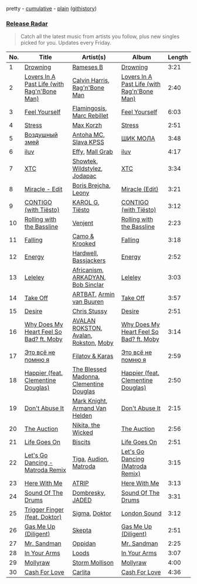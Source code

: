 pretty - [cumulative](/playlists/cumulative/Release%20Radar.md) - [plain](/playlists/plain/37i9dQZEVXbsudmxBFKW7G) ([githistory](https://github.githistory.xyz/vitokorn/spotify-playlist-archive/blob/master/playlists/plain/37i9dQZEVXbsudmxBFKW7G))

### [Release Radar](https://open.spotify.com/playlist/37i9dQZEVXbsudmxBFKW7G)

> Catch all the latest music from artists you follow, plus new singles picked for you. Updates every Friday.

| No. | Title | Artist(s) | Album | Length |
|---|---|---|---|---|
| 1 | [Drowning](https://open.spotify.com/track/0ps6rATgOetNkA6dEaSejF) | [Rameses B](https://open.spotify.com/artist/06EfEcjc0vdvI6VNL0soIO) | [Drowning](https://open.spotify.com/album/5rwaqDJvMJRExrNoZXnTzI) | 3:21 |
| 2 | [Lovers In A Past Life (with Rag'n'Bone Man)](https://open.spotify.com/track/6v4ABPB255HDSWyIj3S9Wn) | [Calvin Harris](https://open.spotify.com/artist/7CajNmpbOovFoOoasH2HaY), [Rag'n'Bone Man](https://open.spotify.com/artist/4f9iBmdUOhQWeP7dcAn1pf) | [Lovers In A Past Life (with Rag'n'Bone Man)](https://open.spotify.com/album/3VI38DDpgfFMVPrUi69V5B) | 2:40 |
| 3 | [Feel Yourself](https://open.spotify.com/track/5WGNKRx4dYMXHvwGPrrci7) | [Flamingosis](https://open.spotify.com/artist/75cW8FFekyCjj0mfZM1Gfb), [Marc Rebillet](https://open.spotify.com/artist/72udTJKu1pGovvS9aCYGMI) | [Feel Yourself](https://open.spotify.com/album/286uUL0vH8fFrbRs6DuP9A) | 6:03 |
| 4 | [Stress](https://open.spotify.com/track/3Dt7z7R0wCfSYqU5oqSpN2) | [Max Korzh](https://open.spotify.com/artist/5meD8C7oGK5yUEY2T7ZZ7W) | [Stress](https://open.spotify.com/album/1FPkfqQDmrt2zpL87AIfcJ) | 2:51 |
| 5 | [Воздушный змей](https://open.spotify.com/track/2ZCmQj1HZ5mtkQceQvJ7l2) | [Antoha MC](https://open.spotify.com/artist/6OqmKFaRcw0f23m5PQ9CrL), [Slava KPSS](https://open.spotify.com/artist/7fMhppMTr3ElTOEJqSbkEq) | [ШИК МОЛА](https://open.spotify.com/album/7lK4kMf3kwbwlOU3bjVI8j) | 3:48 |
| 6 | [iluv](https://open.spotify.com/track/4u0N8a9adNalT4XdihjeSr) | [Effy](https://open.spotify.com/artist/19SX00qkAvpVQroAka9GI0), [Mall Grab](https://open.spotify.com/artist/7yF6JnFPDzgml2Ytkyl5D7) | [iluv](https://open.spotify.com/album/2TvY3bIQKy2yz3Rj4575Jv) | 4:17 |
| 7 | [XTC](https://open.spotify.com/track/2BYF7eFyPtAovBKsGcDDwn) | [Showtek](https://open.spotify.com/artist/3gk0OYeLFWYupGFRHqLSR7), [Wildstylez](https://open.spotify.com/artist/0wr85NuJuAYZsRzP1lJgiV), [Jodapac](https://open.spotify.com/artist/1bA1Ys4ZfPhPfZ5gik0S5C) | [XTC](https://open.spotify.com/album/7F9Cixkjjg0nsLYKi5oZc2) | 3:34 |
| 8 | [Miracle - Edit](https://open.spotify.com/track/5ZsK8da1RudtW0zp1YUxTm) | [Boris Brejcha](https://open.spotify.com/artist/6caPJFLv1wesmM7gwK1ACy), [Leony](https://open.spotify.com/artist/2NpPlwwDVYR5dIj0F31EcC) | [Miracle (Edit)](https://open.spotify.com/album/6AKl3wkK0W4h1XYWJb3Ik7) | 3:21 |
| 9 | [CONTIGO (with Tiësto)](https://open.spotify.com/track/4UkUxO2WlKLc0Q1iEutGGh) | [KAROL G](https://open.spotify.com/artist/790FomKkXshlbRYZFtlgla), [Tiësto](https://open.spotify.com/artist/2o5jDhtHVPhrJdv3cEQ99Z) | [CONTIGO (with Tiësto)](https://open.spotify.com/album/2mKcYIgv7ItYDQXke3uprl) | 3:12 |
| 10 | [Rolling with the Bassline](https://open.spotify.com/track/0fCmGdCq4GssI0uO4MimDC) | [Venjent](https://open.spotify.com/artist/7xu08SujAqLp7BGinS96vd) | [Rolling with the Bassline](https://open.spotify.com/album/5lB7JgLHGhAXURd1snjtYK) | 2:23 |
| 11 | [Falling](https://open.spotify.com/track/0ySW1vdmqRwA95VvQOc0GC) | [Camo & Krooked](https://open.spotify.com/artist/2N8IPNZTiNo3nj4mreOlHU) | [Falling](https://open.spotify.com/album/4wLNOgkbDWPAIoRmJ8PUhS) | 3:18 |
| 12 | [Energy](https://open.spotify.com/track/6CebMvPnu1c7CPCAaSXFuY) | [Hardwell](https://open.spotify.com/artist/6BrvowZBreEkXzJQMpL174), [Bassjackers](https://open.spotify.com/artist/6xQvQwZQQuq9R3TdPNbcR8) | [Energy](https://open.spotify.com/album/59T65v0ZNe7z8dDd5kR2Kq) | 2:52 |
| 13 | [Leleley](https://open.spotify.com/track/2s6yMhP44eP9zDl2CoEtLx) | [Africanism](https://open.spotify.com/artist/3E9XtGFNNweLtiR8y5aZO5), [ARKADYAN](https://open.spotify.com/artist/2ELBfW9Bn2xBAIvWeXeCgI), [Bob Sinclar](https://open.spotify.com/artist/5YFS41yoX0YuFY39fq21oN) | [Leleley](https://open.spotify.com/album/6X0CXHyreRsC7QxDSJJJpx) | 3:03 |
| 14 | [Take Off](https://open.spotify.com/track/1Qew5n9FSPxpiqu0Og4R3J) | [ARTBAT](https://open.spotify.com/artist/3BkRu2TGd2I1uBxZKddfg1), [Armin van Buuren](https://open.spotify.com/artist/0SfsnGyD8FpIN4U4WCkBZ5) | [Take Off](https://open.spotify.com/album/350F8g1oIRWzdUs8gMfmsc) | 3:57 |
| 15 | [Desire](https://open.spotify.com/track/4CkvJVwIkrV19o6O55p8Ku) | [Chris Stussy](https://open.spotify.com/artist/3BxjasMelf9pKaE4f7Y0So) | [Desire](https://open.spotify.com/album/0pCLaw5HAkjxcxq4ebcdrY) | 2:51 |
| 16 | [Why Does My Heart Feel So Bad? ft. Moby](https://open.spotify.com/track/32To9xdbuIG2QWqpRlcBHZ) | [AVALAN ROKSTON](https://open.spotify.com/artist/3WqiBOiSB2FlD25EX9893G), [Avalan](https://open.spotify.com/artist/13v2M5UZ3bbOCGmuvo7uFw), [Rokston](https://open.spotify.com/artist/5XWSzLJ3W6zr7Hf1XhNvPP), [Moby](https://open.spotify.com/artist/3OsRAKCvk37zwYcnzRf5XF) | [Why Does My Heart Feel So Bad? ft. Moby](https://open.spotify.com/album/5OEFp39MoJbidxnJP0kWwJ) | 3:14 |
| 17 | [Это всё не помню я](https://open.spotify.com/track/2EoeBMc3Dxpd3cUzrulCCc) | [Filatov & Karas](https://open.spotify.com/artist/5NW2uPFatEKjZQ5gpWD8HO) | [Это всё не помню я](https://open.spotify.com/album/0TC0WIfETjNseCUgY9Rz1U) | 2:59 |
| 18 | [Happier (feat. Clementine Douglas)](https://open.spotify.com/track/1TcF5F10EN17vraisG1gQv) | [The Blessed Madonna](https://open.spotify.com/artist/4TvhRzxIL1le2PWCeUqxQw), [Clementine Douglas](https://open.spotify.com/artist/4DWuml4Jf6K81b5rAPwMb6) | [Happier (feat. Clementine Douglas)](https://open.spotify.com/album/5Tuzxg7Wwhx4ydYsxFsd7o) | 2:50 |
| 19 | [Don't Abuse It](https://open.spotify.com/track/5E9ulwLRaDx2tO9liULCuE) | [Mark Knight](https://open.spotify.com/artist/3h11MHQeCrcsUgRRijI1zL), [Armand Van Helden](https://open.spotify.com/artist/3cQA9WH8liZfeja1DxcDYE) | [Don't Abuse It](https://open.spotify.com/album/3z8N7BrygP8gQIrirqvE6v) | 2:15 |
| 20 | [The Auction](https://open.spotify.com/track/0fyatRJCPPj2V6maXthHIu) | [Nikita, the Wicked](https://open.spotify.com/artist/0Kc65Qv0ju9H2cMNnP3Tqd) | [The Auction](https://open.spotify.com/album/4s1Ra8QnO5KdmEhkPUTYlt) | 2:56 |
| 21 | [Life Goes On](https://open.spotify.com/track/5BC4a9zX4qOAuIM7HUgVrG) | [Biscits](https://open.spotify.com/artist/052B9SONfhoScw7dgYWw5o) | [Life Goes On](https://open.spotify.com/album/3T6dLIs7QJWYflHcVLAB1A) | 2:51 |
| 22 | [Let's Go Dancing - Matroda Remix](https://open.spotify.com/track/4bhe0PVXsnv9Zvo9DKD27N) | [Tiga](https://open.spotify.com/artist/5l9wiTZVfqQTfMDOt0HtwC), [Audion](https://open.spotify.com/artist/1ygSVTF0A998n2Z3nmLei8), [Matroda](https://open.spotify.com/artist/45lcbTsX07JWzmTIjcdyBz) | [Let's Go Dancing (Matroda Remix)](https://open.spotify.com/album/4bNMns2prUJi3cJwEF7dKc) | 3:15 |
| 23 | [Here With Me](https://open.spotify.com/track/0XVGaKdfstcpMvqe15Yozv) | [ATRIP](https://open.spotify.com/artist/4fu0Er7pG6kZZa7Awf3NMI) | [Here With Me](https://open.spotify.com/album/3sQfEqsPOKPAnW9hUIILSC) | 3:13 |
| 24 | [Sound Of The Drums](https://open.spotify.com/track/4s538QEQhTSOJGnasd1FAZ) | [Dombresky](https://open.spotify.com/artist/2GVtgxcx7jg5xVCZsIHSGN), [JADED](https://open.spotify.com/artist/6tCJN1fQNdFCEaOa8Da9Wf) | [Sound Of The Drums](https://open.spotify.com/album/0m6A8RrKlJ5bTTz3XyV4v7) | 3:31 |
| 25 | [Trigger Finger (feat. Doktor)](https://open.spotify.com/track/0qeS1q6ulPd39ov4Q1Cjkx) | [Sigma](https://open.spotify.com/artist/01pKrlgPJhm5dB4lneYAqS), [Doktor](https://open.spotify.com/artist/5QR7CB4D1tsS0xTSlEVwoP) | [London Sound](https://open.spotify.com/album/5jguHiPnYKnCubpuOZskLY) | 3:12 |
| 26 | [Gas Me Up (Diligent)](https://open.spotify.com/track/18cocM7GNYj2Scj1ePOJYc) | [Skepta](https://open.spotify.com/artist/2p1fiYHYiXz9qi0JJyxBzN) | [Gas Me Up (Diligent)](https://open.spotify.com/album/1cqM7r4c9z3iVOa1EosiRn) | 2:51 |
| 27 | [Mr. Sandman](https://open.spotify.com/track/1Y2eoRAhwsjCKcdNnrZOzV) | [Oppidan](https://open.spotify.com/artist/338p7qzZTDJSHJzSjIZMFK) | [Mr. Sandman](https://open.spotify.com/album/5DGMidRNgao4B4iJNW6gAb) | 2:25 |
| 28 | [In Your Arms](https://open.spotify.com/track/7idNBNmPSw90zyxubtnKdQ) | [Loods](https://open.spotify.com/artist/1uF7AFfGahplhiaHEy9NNl) | [In Your Arms](https://open.spotify.com/album/3IVaKDPsMSeZ0DfRjftt0b) | 3:07 |
| 29 | [Mollyraw](https://open.spotify.com/track/358dNeuLELfexwK2WAzDjp) | [Storm Mollison](https://open.spotify.com/artist/6GOV6moAmOS8qzIEvjKoVC) | [Mollyraw](https://open.spotify.com/album/5o4SyYUwVLTkIHFv9hxyu6) | 4:00 |
| 30 | [Cash For Love](https://open.spotify.com/track/1QCjgRff7EzAtIUlOpWSJV) | [Carlita](https://open.spotify.com/artist/1GVbOnrND8b3eh2JZ4opw8) | [Cash For Love](https://open.spotify.com/album/5kEP8s3hsep25m0yEJpfFo) | 4:36 |